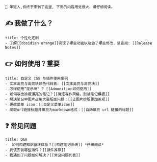 ```ad-orange
📢 年轻人,你终于来到了这里, 下面的内容用处很大，请仔细阅读。
```
## ✍  我做了什么？
```ad-success
title: 个性化定制
- 了解[[obsidian orange]]实现了哪些功能以及做了哪些修改，请查阅: [[Release Notes]]
```
## 👉  如何使用？**重要**
```ad-example
title: 自定义 CSS 与插件使用案例
- 文本高亮与高亮块颜色代码表: [[文本高亮与高亮块]]
- 怎样使用“提示块” ? [[Admonition如何使用]]
- 如何写出排版漂亮的笔记？[[确定写作风格，封装笔记模板]]
- 解决笔记中图片占用大量版面问题：[[让图片排版更加美观]]
- 更改菜单 icon：[[自定义菜单icon]]
- 爬取url链接标题并填充为markdown格式：[[自动填充 url 链接的标题]]
```
## ❓  常见问题
```ad-warning
title: Q&A
-  如何构建知识循环体系？[[构建笔记系统]] *仔细阅读*
- 我该安装哪些插件？[[插件推荐]]
- 我遇到了问题如何解决？[[常见问题列表]]
```
